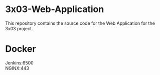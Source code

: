 # 3x03-Web-Application
This repository contains the source code for the Web Application for the 3x03 project. 

# Docker
Jenkins:6500 <br>
NGINX:443
